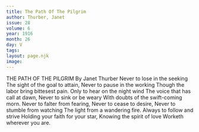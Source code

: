 ```yaml
---
title: The Path Of The Pilgrim
author: Thurber, Janet
issue: 28
volume: 6
year: 1916
month: 26
day: V
tags:
layout: page.njk
image:
---
```

THE PATH OF THE PILGRIM    By Janet Thurber       Never to lose in the seeking    The sight of the goal to attain,    Never to pause in the working    Though the labor bring bittesest pain.       Only to hear on the night wind    The voice that has call at dawn,    Never to sink or be weary    With doubts of the swift-coming morn.       Never to falter from fearing,    Never to cease to desire,    Never to stumble from watching    The light from a wandering fire.       Always to follow and strive    Holding your faith for your star,    Knowing the spirit of love    Worketh wherever you are.    

